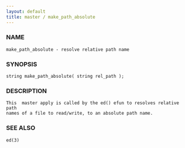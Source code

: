 ```yaml
---
layout: default
title: master / make_path_absolute
---
```


### NAME

    make_path_absolute - resolve relative path name


### SYNOPSIS

    string make_path_absolute( string rel_path );


### DESCRIPTION

    This  master apply is called by the ed() efun to resolves relative path
    names of a file to read/write, to an absolute path name.


### SEE ALSO

    ed(3)
